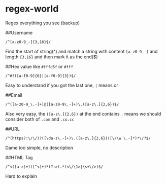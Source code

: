 # regex-world

Regex everything you see (backup)

##Username

`/^[a-z0-9_-]{3,16}$/` 

Find the start of string(^) and match a string with content `[a-z0-9_-]` and length `{3,16}` and then mark it as the end($)

##Hex value like `#fffd5f` or `#fff`

`/^#?([a-f0-9]{6}|[a-f0-9]{3})$/`

Easy to understand if you got the last one, `|` means or

##Email

`/^([a-z0-9_\.-]+)@([a-z0-9\.-]+)\.([a-z\.]{2,6})$/`

Also very easy, the `([a-z\.]{2,6})` at the end contains `.` means we should consider both of `.com` and  `.co.cc`

##URL

`/^(https?:\/\/)?([\da-z\.-]+)\.([a-z\.]{2,6})([\/\w \.-]*)*\/?$/`

Dame too simple, no description

##HTML Tag

`/^<([a-z]+)([^<]+)*(?:>(.*)<\/\1>|\s+\/>)$/`

Hard to explain
